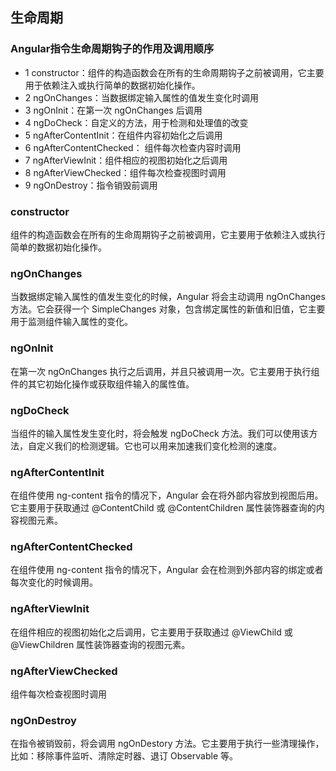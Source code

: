 ## 生命周期<br />

### Angular指令生命周期钩子的作用及调用顺序
  * 1 constructor：组件的构造函数会在所有的生命周期钩子之前被调用，它主要用于依赖注入或执行简单的数据初始化操作。
  * 2 ngOnChanges：当数据绑定输入属性的值发生变化时调用
  * 3 ngOnInit：在第一次 ngOnChanges 后调用
  * 4 ngDoCheck：自定义的方法，用于检测和处理值的改变
  * 5 ngAfterContentInit：在组件内容初始化之后调用
  * 6 ngAfterContentChecked： 组件每次检查内容时调用
  * 7 ngAfterViewInit：组件相应的视图初始化之后调用
  * 8 ngAfterViewChecked：组件每次检查视图时调用
  * 9 ngOnDestroy：指令销毁前调用

### constructor
组件的构造函数会在所有的生命周期钩子之前被调用，它主要用于依赖注入或执行简单的数据初始化操作。

### ngOnChanges
当数据绑定输入属性的值发生变化的时候，Angular 将会主动调用 ngOnChanges 方法。它会获得一个 SimpleChanges 对象，包含绑定属性的新值和旧值，它主要用于监测组件输入属性的变化。

### ngOnInit
在第一次 ngOnChanges 执行之后调用，并且只被调用一次。它主要用于执行组件的其它初始化操作或获取组件输入的属性值。

### ngDoCheck
当组件的输入属性发生变化时，将会触发 ngDoCheck 方法。我们可以使用该方法，自定义我们的检测逻辑。它也可以用来加速我们变化检测的速度。

### ngAfterContentInit
在组件使用 ng-content 指令的情况下，Angular 会在将外部内容放到视图后用。它主要用于获取通过 @ContentChild 或 @ContentChildren 属性装饰器查询的内容视图元素。

### ngAfterContentChecked
在组件使用 ng-content 指令的情况下，Angular 会在检测到外部内容的绑定或者每次变化的时候调用。

### ngAfterViewInit
在组件相应的视图初始化之后调用，它主要用于获取通过 @ViewChild 或 @ViewChildren 属性装饰器查询的视图元素。

### ngAfterViewChecked
组件每次检查视图时调用

### ngOnDestroy
在指令被销毁前，将会调用 ngOnDestory 方法。它主要用于执行一些清理操作，比如：移除事件监听、清除定时器、退订 Observable 等。
